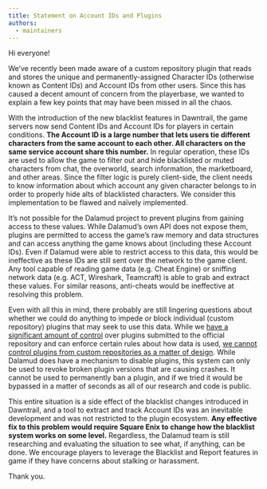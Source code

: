 ```yaml
---
title: Statement on Account IDs and Plugins
authors:
  - maintainers
---
```


Hi everyone!

We’ve recently been made aware of a custom repository plugin that reads and stores the unique and permanently-assigned Character IDs (otherwise known as Content IDs) and Account IDs from other users. Since this has caused a decent amount of concern from the playerbase, we wanted to explain a few key points that may have been missed in all the chaos.

With the introduction of the new blacklist features in Dawntrail, the game servers now send Content IDs and Account IDs for players in certain conditions. **The Account ID is a large number that lets users tie different characters from the same account to each other. All characters on the same service account share this number.** In regular operation, these IDs are used to allow the game to filter out and hide blacklisted or muted characters from chat, the overworld, search information, the marketboard, and other areas. Since the filter logic is purely client-side, the client needs to know information about which account any given character belongs to in order to properly hide alts of blacklisted characters. We consider this implementation to be flawed and naïvely implemented.

It’s not possible for the Dalamud project to prevent plugins from gaining access to these values. While Dalamud’s own API does not expose them, plugins are permitted to access the game’s raw memory and data structures and can access anything the game knows about (including these Account IDs). Even if Dalamud were able to restrict access to this data, this would be ineffective as these IDs are still sent over the network to the game client. Any tool capable of reading game data (e.g. Cheat Engine) or sniffing network data (e.g. ACT, Wireshark, Teamcraft) is able to grab and extract these values. For similar reasons, anti-cheats would be ineffective at resolving this problem.

Even with all this in mind, there probably are still lingering questions about whether we could do anything to impede or block individual (custom repository) plugins that may seek to use this data. While we [have a significant amount of control](https://dalamud.dev/plugin-development/plugin-submission) over plugins submitted to the official repository and can enforce certain rules about how data is used, [we cannot control plugins from custom repositories as a matter of design](https://dalamud.dev/plugin-development/restrictions/#i-dont-like-plugin-x-can-you-block-it-or-delete-it). While Dalamud does have a mechanism to disable plugins, this system can only be used to revoke broken plugin versions that are causing crashes. It cannot be used to permanently ban a plugin, and if we tried it would be bypassed in a matter of seconds as all of our research and code is public.

This entire situation is a side effect of the blacklist changes introduced in Dawntrail, and a tool to extract and track Account IDs was an inevitable development and was not restricted to the plugin ecosystem. **Any effective fix to this problem would require Square Enix to change how the blacklist system works on some level.** Regardless, the Dalamud team is still researching and evaluating the situation to see what, if anything, can be done. We encourage players to leverage the Blacklist and Report features in game if they have concerns about stalking or harassment.

Thank you.
